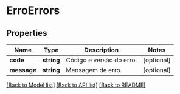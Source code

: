 # ErroErrors

## Properties
Name | Type | Description | Notes
------------ | ------------- | ------------- | -------------
**code** | **string** | Código e versão do erro. | [optional] 
**message** | **string** | Mensagem de erro. | [optional] 

[[Back to Model list]](../../README.md#documentation-for-models) [[Back to API list]](../../README.md#documentation-for-api-endpoints) [[Back to README]](../../README.md)


